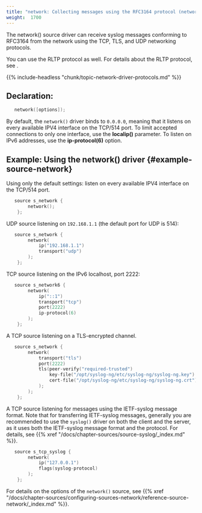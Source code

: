 ```yaml
---
title: "network: Collecting messages using the RFC3164 protocol (network() driver)"
weight:  1700
---
```

<!-- DISCLAIMER: This file is based on the syslog-ng Open Source Edition documentation https://github.com/balabit/syslog-ng-ose-guides/commit/2f4a52ee61d1ea9ad27cb4f3168b95408fddfdf2 and is used under the terms of The syslog-ng Open Source Edition Documentation License. The file has been modified by Axoflow. -->

The network() source driver can receive syslog messages conforming to RFC3164 from the network using the TCP, TLS, and UDP networking protocols.

You can use the RLTP protocol as well. For details about the RLTP protocol, see <span></span>.

{{% include-headless "chunk/topic-network-driver-protocols.md" %}}


## Declaration:

```c
   network([options]);

```


By default, the `network()` driver binds to `0.0.0.0`, meaning that it listens on every available IPV4 interface on the TCP/514 port. To limit accepted connections to only one interface, use the **localip()** parameter. To listen on IPv6 addresses, use the **ip-protocol(6)** option.


## Example: Using the network() driver {#example-source-network}

Using only the default settings: listen on every available IPV4 interface on the TCP/514 port.

```c
   source s_network {
        network();
    };

```

UDP source listening on `192.168.1.1` (the default port for UDP is 514):

```c
   source s_network {
        network(
            ip("192.168.1.1")
            transport("udp")
        );
    };

```

TCP source listening on the IPv6 localhost, port 2222:

```c
   source s_network6 {
        network(
            ip("::1")
            transport("tcp")
            port(2222)
            ip-protocol(6)
        );
    };

```

A TCP source listening on a TLS-encrypted channel.

```c
   source s_network {
        network(
            transport("tls")
            port(2222)
            tls(peer-verify("required-trusted")
                key-file("/opt/syslog-ng/etc/syslog-ng/syslog-ng.key")
                cert-file("/opt/syslog-ng/etc/syslog-ng/syslog-ng.crt")
            );
        );
    };

```

A TCP source listening for messages using the IETF-syslog message format. Note that for transferring IETF-syslog messages, generally you are recommended to use the `syslog()` driver on both the client and the server, as it uses both the IETF-syslog message format and the protocol. For details, see {{% xref "/docs/chapter-sources/source-syslog/_index.md" %}}.

```c
   source s_tcp_syslog {
        network(
            ip("127.0.0.1")
            flags(syslog-protocol)
        );
    };

```


For details on the options of the `network()` source, see {{% xref "/docs/chapter-sources/configuring-sources-network/reference-source-network/_index.md" %}}.

